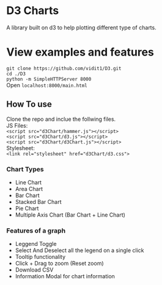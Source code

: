 # D3 Charts
A library built on d3 to help plotting different type of charts. 

# View examples and features
`git clone https://github.com/vidit1/D3.git`  
`cd ./D3`  
`python -m SimpleHTTPServer 8000`  
Open `localhost:8000/main.html`

## How To use
Clone the repo and inclue the follwing files.   
JS Files:  
`<script src="d3Chart/hammer.js"></script>`  
`<script src="d3Chart/d3.js"></script>`  
`<script src="d3Chart/d3Chart.js"></script>`  
Stylesheet:  
`<link rel="stylesheet" href="d3Chart/d3.css">`  
 
### Chart Types
 * Line Chart
 * Area Chart
 * Bar Chart
 * Stacked Bar Chart
 * Pie Chart
 * Multiple Axis Chart (Bar Chart + Line Chart)

### Features of a graph
 * Leggend Toggle
 * Select And Deselect all the legend on a single click
 * Tooltip functionality
 * Click + Drag to zoom (Reset zoom)
 * Download CSV
 * Information Modal for chart information
